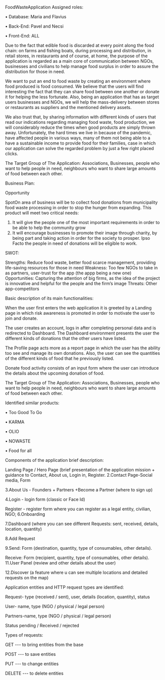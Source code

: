 
FoodWasteApplication
Assigned roles:

• Database: Maria and Flavius

• Back-End: Pavel and Necsi

• Front-End: ALL

Due to the fact that edible food is discarded at every point along the food chain: on farms and fishing boats, during processing and distribution, in retail stores, in restaurants and of course, at home, the purpose of the application is regarded as a main core of communication between NGOs, businesses and civilians to help manage food surplus in order to assure the distribution for those in need.

We want to put an end to food waste by creating an environment where food produced is food consumed.
We believe that the users will find interesting the fact that they can share food between one another or donate it for helping the less fortunate. Also, being an application that has as target users businesses and NGOs, we will help the mass-delivery between stores or restaurants as suppliers and the mentioned delivery assets.

We also trust that, by sharing information with different kinds of users that read our indications regarding managing food waste, food production, we will considerably reduce the times when good products are simply thrown away.
Unfortunately, the hard times we live in because of the pandemic, have affected people in various ways, many of them not being able to a have a sustainable income to provide food for their families, case in which our application can solve the regarded problem by just a few right placed clicks.

The Target Group of The Application: Associations, Businesses, people who want to help people in need, neighbours who want to share large amounts of food between each other.

Business Plan:

Opportunity

SpotOn area of business will be to collect food donations from municipality food waste processing in order to stop the hunger from expanding. This product will meet two critical needs:
1.	It will give the people one of the most important requirements in order to be able to help the community grow
2.	It will encourage businesses to promote their image through charity, by being part and taking action in order for the society to prosper. Ipso Facto the people in need of donations will be eligible to work. 

SWOT:

Strengths: Reduce food waste, better food scarce management, providing life-saving resources for those in need 
Weakness: Too few NGOs to take in as partners, user-trust for the app (the appp being a new one) 
Opportunities: Capturing the attention of big firms, as the idea of the project is innovative and helpful for the people and the firm’s image 
Threats: Other app-competitors

Basic description of its main functionalities:

When the user first enters the web application it is greeted by a Landing page in which risk awareness is promoted in order to motivate the user to join and donate.

The user creates an account, logs in after completing personal data and is redirected to Dashboard. The Dashboard environment presents the user the different kinds of donations that the other users have listed. 

The Profile page acts more as a report page in which the user has the ability too see and manage its own donations. Also, the user can see the quantities of the different kinds of food that he previously listed.

Donate food activity consists of an input form where the user can introduce the details about the upcoming donation of food. 


The Target Group of The Application: Associations, Businesses, people who want to help people in need, neighbours who want to share large amounts of food between each other.

Identified similar products:

• Too Good To Go

• KARMA

• OLIO

• NOWASTE

• Food for all

Components of the application brief description:

Landing Page / Hero Page (brief presentation of the application mission + guidance to Contact, About us, Login in, Register.
2.Contact Page-Social media, Form

3.About Us - Founders + Partners +Become a Partner (where to sign up)

4.Login - login form (classic or Face Id)

Register - register form where you can register as a legal entity, civilian, NGO;
6.Onboarding

7.Dashboard (where you can see different Requests: sent, received, details, location, quantity)

8.Add Request

9.Send: Form (destination, quantity, type of consumables, other details).

Receive: Form (recipient, quantity, type of consumables, other details).
11.User Panel (review and other details about the user)

12.Discover (a feature where u can see multiple locations and detailed requests on the map)

Application entities and HTTP request types are identified:

Request- type (received / sent), user, details (location, quantity), status

User- name, type (NGO / physical / legal person)

Partners-name, type (NGO / physical / legal person)

Status pending / Received / rejected

Types of requests:

GET --- to bring entities from the base

POST --- to save entities

PUT --- to change entities

DELETE --- to delete entities
